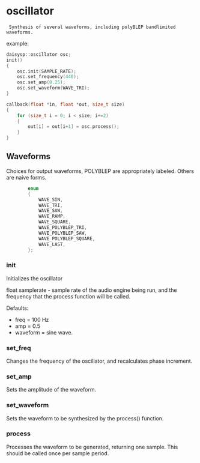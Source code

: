 
# oscillator

     Synthesis of several waveforms, including polyBLEP bandlimited waveforms.

example:

```c
daisysp::oscillator osc;
init()
{
    osc.init(SAMPLE_RATE);
    osc.set_frequency(440);
    osc.set_amp(0.25);
    osc.set_waveform(WAVE_TRI);
}

callback(float *in, float *out, size_t size)
{
    for (size_t i = 0; i < size; i+=2)
    {
        out[i] = out[i+1] = osc.process();
    }
}
```

## Waveforms

Choices for output waveforms, POLYBLEP are appropriately labeled. Others are naive forms.
```c
		enum
		{
			WAVE_SIN,	
			WAVE_TRI,
			WAVE_SAW,
			WAVE_RAMP,
			WAVE_SQUARE,
			WAVE_POLYBLEP_TRI,
			WAVE_POLYBLEP_SAW,
			WAVE_POLYBLEP_SQUARE,
			WAVE_LAST,
		};
```

### init

Initializes the oscillator 

float samplerate - sample rate of the audio engine being run, and the frequency that the process function will be called.

Defaults:
- freq = 100 Hz
- amp = 0.5 
- waveform = sine wave.


### set_freq

Changes the frequency of the oscillator, and recalculates phase increment.

### set_amp

Sets the amplitude of the waveform.

### set_waveform

Sets the waveform to be synthesized by the process() function.

### process

Processes the waveform to be generated, returning one sample. This should be called once per sample period.
